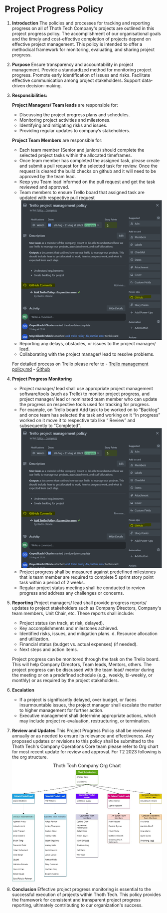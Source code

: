 # Project Progress Policy

1. **Introduction**
    The policies and processes for tracking and reporting progress on all of Thoth
    Tech Company's projects are outlined in this project progress policy. The accomplishment of our
    organisational goals and the timely and cost-effective completion of projects depend on
    effective project management. This policy is intended to offer a methodical framework for
    monitoring, evaluating, and sharing project progress.

2. **Purpose**
    Ensure transparency and accountability in project management. Provide a standardized
    method for monitoring project progress. Promote early identification of issues and risks.
    Facilitate effective communication among project stakeholders. Support data-driven
    decision-making.

3. **Responsibilities:**

    **Project Managers/ Team leads** are responsible for:

    - Discussing the project progress plans and schedules.
    - Monitoring project activities and milestones.
    - Identifying and mitigating risks and issues.
    - Providing regular updates to company’s stakeholders.

    **Project Team Members** are responsible for:

    - Each team member (Senior and juniors) should complete the selected project tasks within the
    allocated timeframes.
    - Once team member has completed the assigned task, please create and submit a pull request for the selected task for review. Once the request is cleared the build checks on github and it will need to be approved by the team lead.
    - Keep you Team lead informed on the pull request and get the task reviewed and approved.
    - Team members to ensure Trello board that assigned task are updated with respective pull request
    ![trello](./images/Trellogitcommit.png)
    - Reporting any delays, obstacles, or issues to the project manager/ lead.
    - Collaborating with the project manager/ lead to resolve problems.

    For detailed process on Trello please refer to -
    [Trello management policy.md](https://github.com/thoth-tech/Company-Operations/blob/main/Company%20Policy/Trello%20Management%20Policy/Associating%20Cards%20with%20GitHub%20Actions.md) -
    [Github](https://github.com/thoth-tech/Company-Operations/blob/main/Company%20Policy/GitHub%20Company%20Policy.md)

4. **Project Progress Monitoring**

    - Project manager/ lead shall use appropriate project management software/tools (such as Trello)
    to monitor project progress, and project manager/ lead or nominated team member who can update the progress on respective tools used for tracking for progress.
    - For example, on Trello board Add task to be worked on to “Backlog” and once team has selected the task and working on it “In progress” worked on it move it to respective tab like “ Review” and subsequently to “Completed”. ![TRELLO](./images/Trellogitcommit.png)
    - Project progress shall be measured against predefined milestones that is team member are required to complete 5 sprint story point task within a period of 2 weeks.
    - Regular project status meetings shall be conducted to review progress and address any challenges or concerns.

5. **Reporting**
    Project managers/ lead shall provide progress reports/ updates to project stakeholders such as Company Directors, Company's team members, Unit Chair, etc. These reports shall include:

    - Project status (on track, at risk, delayed).
    - Key accomplishments and milestones achieved.
    - Identified risks, issues, and mitigation plans. d. Resource allocation and utilization.
    - Financial status (budget vs. actual expenses) (if needed).
    - Next steps and action items.

    Project progress can be monitored through the task on the Trello board. This will help Company Directors, Team leads, Mentors, others. The project progress can be discussed with the team lead/ mentor during the meeting or on a predefined schedule (e.g., weekly, bi-weekly, or monthly) or as required by the project stakeholders.

6. **Escalation**

    - If a project is significantly delayed, over budget, or faces insurmountable issues, the
      project manager shall escalate the matter to higher management for further action.
    - Executive management shall determine appropriate actions, which may include project
      re-evaluation, restructuring, or termination.

7. **Review and Updates**
    This Project Progress Policy shall be reviewed annually or as needed to ensure its relevance and effectiveness. Any proposed updates or revisions to this policy shall be submitted to the Thoth Tech's Company Operations Core team please refer to Org chart for most recent update for review and approval. For T2 2023 following is the org structure.
    ![Org](./images/image1.png)

8. **Conclusion**
    Effective project progress monitoring is essential to the successful execution of projects within Thoth Tech. This policy provides the framework for consistent and transparent
    project progress reporting, ultimately contributing to our organization's success.
